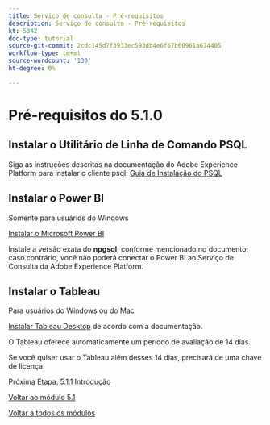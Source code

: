 ```yaml
---
title: Serviço de consulta - Pré-requisitos
description: Serviço de consulta - Pré-requisitos
kt: 5342
doc-type: tutorial
source-git-commit: 2cdc145d7f3933ec593db4e6f67b60961a674405
workflow-type: tm+mt
source-wordcount: '130'
ht-degree: 0%

---
```


# Pré-requisitos do 5.1.0

## Instalar o Utilitário de Linha de Comando PSQL

Siga as instruções descritas na documentação do Adobe Experience Platform para instalar o cliente psql:
[Guia de Instalação do PSQL](https://experienceleague.adobe.com/docs/experience-platform/query/clients/psql.html)

## Instalar o Power BI

Somente para usuários do Windows

[Instalar o Microsoft Power BI](https://experienceleague.adobe.com/docs/experience-platform/query/clients/power-bi.html)

Instale a versão exata do **npgsql**, conforme mencionado no documento; caso contrário, você não poderá conectar o Power BI ao Serviço de Consulta da Adobe Experience Platform.

## Instalar o Tableau

Para usuários do Windows ou do Mac

[Instalar Tableau Desktop](https://experienceleague.adobe.com/docs/experience-platform/query/clients/tableau.html) de acordo com a documentação.

O Tableau oferece automaticamente um período de avaliação de 14 dias.

Se você quiser usar o Tableau além desses 14 dias, precisará de uma chave de licença.

Próxima Etapa: [5.1.1 Introdução](./ex1.md)

[Voltar ao módulo 5.1](./query-service.md)

[Voltar a todos os módulos](../../../overview.md)

